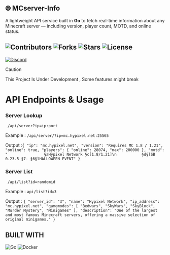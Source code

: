 ##     :globe_with_meridians:  MCserver-Info
  A lightweight API service built in **Go** to fetch real-time information about any Minecraft server — including version, player count, MOTD, and online status.

![Contributors](https://img.shields.io/github/contributors/iamsparkedev/mcserver-info)
![Forks](https://img.shields.io/github/forks/iamsparkedev/mcserver-info?style=social)
![Stars](https://img.shields.io/github/stars/iamsparkedev/mcserver-info?style=social)
![License](https://img.shields.io/github/license/iamsparkedev/mcserver-info)
-----
[![Discord](https://discordapp.com/api/guilds/1418891584732266669/widget.png?style=banner2)](https://discord.gg/UgQHxrCk2z)

> [!CAUTION]
>
> This Project Is Under Development
> , Some features might break


# API Endpoints & Usage
### Server Lookup
``` /api/server?ip=ip:port```

Example : `/api/server/?ip=mc.hypixel.net:25565`

Output :``` {
    "ip": "mc.hypixel.net",
    "version": "Requires MC 1.8 / 1.21",
    "online": true,
    "players": {
        "online": 28074,
        "max": 200000
    },
    "motd": "                §aHypixel Network §c[1.8/1.21]\n           §d§lSB 0.23.5 §7- §6§lHALLOWEEN EVENT"
} ```

### Server List
``` /api/list?id=randomid```

Example : `api/list?id=3`


Output : ``` {
    "server_id": "3",
    "name": "Hypixel Network",
    "ip_address": "mc.hypixel.net",
    "gamemodes": [
        "Bedwars",
        "SkyWars",
        "SkyBlock",
        "Murder Mystery",
        "Minigames"
    ],
    "description": "One of the largest and most famous Minecraft servers, offering a massive selection of original minigames."
} ```

### 

## BUILT WITH
![Go](https://img.shields.io/badge/Go-00ADD8?style=for-the-badge&logo=go&logoColor=fff)
![Docker](https://img.shields.io/badge/Docker-2496ED?style=for-the-badge&logo=docker&logoColor=fff)
